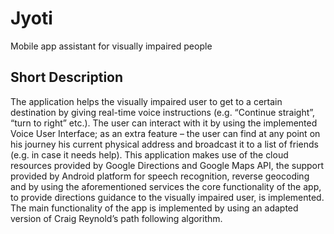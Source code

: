 # Jyoti
Mobile app assistant for visually impaired people


## Short Description

The application helps the visually impaired user to get to a certain destination by giving real-time 
voice instructions (e.g. “Continue straight”, “turn to right” etc.). The user can interact with it by using 
the implemented Voice User Interface; as an extra feature – the user can find at any point on his journey his
current physical address and broadcast it to a list of friends (e.g. in case it needs help).
This application makes use of the cloud resources provided by Google Directions and Google Maps API, 
the support provided by Android platform for speech recognition, reverse geocoding and by using the aforementioned 
services the core functionality of the app, to provide directions guidance to the visually impaired user, is implemented.
The main functionality of the app is implemented by using an adapted version of Craig Reynold’s path following algorithm.
